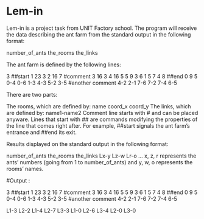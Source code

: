 # Lem-in
Lem-in is a project task from UNIT Factory school. The program will receive the data describing the ant farm from the standard output in the following format:

number_of_ants
the_rooms
the_links

The ant farm is defined by the following lines:

3
##start
1 23 3
2 16 7
#comment
3 16 3
4 16 5
5 9 3
6 1 5
7 4 8
##end
0 9 5
0-4
0-6
1-3
4-3
5-2
3-5
#another comment
4-2
2-1
7-6
7-2
7-4
6-5

There are two parts:

The rooms, which are defined by: name coord_x coord_y
The links, which are defined by: name1-name2
Comment line starts with # and can be placed anyware. Lines that start with ## are commands modifying the properties of the line that comes right after. For example, ##start signals the ant farm’s entrance and ##end its exit.

Results displayed on the standard output in the following format:

number_of_ants
the_rooms
the_links
Lx-y Lz-w Lr-o ... x, z, r represents the ants’ numbers (going from 1 to number_of_ants) and y, w, o represents the rooms’ names.

#Output :

3
##start
1 23 3
2 16 7
#comment
3 16 3
4 16 5
5 9 3
6 1 5
7 4 8
##end
0 9 5
0-4
0-6
1-3
4-3
5-2
3-5
#another comment
4-2
2-1
7-6
7-2
7-4
6-5

L1-3 L2-2
L1-4 L2-7 L3-3
L1-0 L2-6 L3-4
L2-0 L3-0

